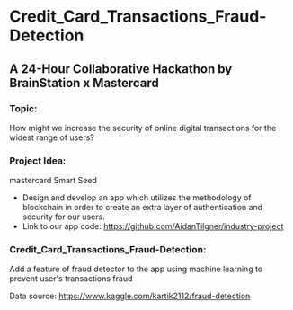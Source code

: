 # Credit_Card_Transactions_Fraud-Detection

## A 24-Hour Collaborative Hackathon by BrainStation x Mastercard

### Topic:
How might we increase the security of online digital
transactions for the widest range of users?

### Project Idea:
mastercard Smart Seed
- Design and develop an app which utilizes the methodology of blockchain in order to create an extra layer of authentication and security for our users.
- Link to our app code: https://github.com/AidanTilgner/industry-project

### Credit_Card_Transactions_Fraud-Detection:
Add a feature of fraud detector to the app using machine learning to prevent user's transactions fraud

Data source: https://www.kaggle.com/kartik2112/fraud-detection

